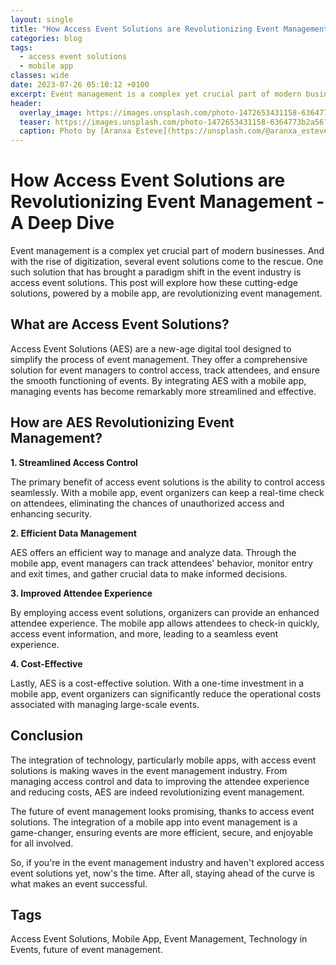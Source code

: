 ```yaml
---
layout: single
title: "How Access Event Solutions are Revolutionizing Event Management - A Deep Dive"
categories: blog
tags:
  - access event solutions
  - mobile app
classes: wide
date: 2023-07-26 05:10:12 +0100
excerpt: Event management is a complex yet crucial part of modern businesses.
header:
  overlay_image: https://images.unsplash.com/photo-1472653431158-6364773b2a56?crop=entropy&cs=tinysrgb&fit=max&fm=jpg&ixid=M3w0Nzk0ODB8MHwxfHNlYXJjaHwzfHxhY2Nlc3MlMjBldmVudCUyMHNvbHV0aW9ucyUyQyUyMG1vYmlsZSUyMGFwcHxlbnwwfDB8fHwxNjkwMzgxNjU5fDA&ixlib=rb-4.0.3&q=80&w=1080
  teaser: https://images.unsplash.com/photo-1472653431158-6364773b2a56?crop=entropy&cs=tinysrgb&fit=max&fm=jpg&ixid=M3w0Nzk0ODB8MHwxfHNlYXJjaHwzfHxhY2Nlc3MlMjBldmVudCUyMHNvbHV0aW9ucyUyQyUyMG1vYmlsZSUyMGFwcHxlbnwwfDB8fHwxNjkwMzgxNjU5fDA&ixlib=rb-4.0.3&q=80&w=400
  caption: Photo by [Aranxa Esteve](https://unsplash.com/@aranxa_esteve?utm_source=peoplecounter&utm_medium=referral) on [Unsplash](https://unsplash.com/?utm_source=peoplecounter&utm_medium=referral)
---
```


# How Access Event Solutions are Revolutionizing Event Management - A Deep Dive

Event management is a complex yet crucial part of modern businesses. And with the rise of digitization, several event solutions come to the rescue. One such solution that has brought a paradigm shift in the event industry is access event solutions. This post will explore how these cutting-edge solutions, powered by a mobile app, are revolutionizing event management.

## What are Access Event Solutions?

Access Event Solutions (AES) are a new-age digital tool designed to simplify the process of event management. They offer a comprehensive solution for event managers to control access, track attendees, and ensure the smooth functioning of events. By integrating AES with a mobile app, managing events has become remarkably more streamlined and effective.

## How are AES Revolutionizing Event Management?

**1. Streamlined Access Control**

The primary benefit of access event solutions is the ability to control access seamlessly. With a mobile app, event organizers can keep a real-time check on attendees, eliminating the chances of unauthorized access and enhancing security.

**2. Efficient Data Management**

AES offers an efficient way to manage and analyze data. Through the mobile app, event managers can track attendees' behavior, monitor entry and exit times, and gather crucial data to make informed decisions.

**3. Improved Attendee Experience**

By employing access event solutions, organizers can provide an enhanced attendee experience. The mobile app allows attendees to check-in quickly, access event information, and more, leading to a seamless event experience.

**4. Cost-Effective**

Lastly, AES is a cost-effective solution. With a one-time investment in a mobile app, event organizers can significantly reduce the operational costs associated with managing large-scale events.

## Conclusion

The integration of technology, particularly mobile apps, with access event solutions is making waves in the event management industry. From managing access control and data to improving the attendee experience and reducing costs, AES are indeed revolutionizing event management.

The future of event management looks promising, thanks to access event solutions. The integration of a mobile app into event management is a game-changer, ensuring events are more efficient, secure, and enjoyable for all involved.

So, if you're in the event management industry and haven't explored access event solutions yet, now's the time. After all, staying ahead of the curve is what makes an event successful.

## Tags

Access Event Solutions, Mobile App, Event Management, Technology in Events, future of event management.